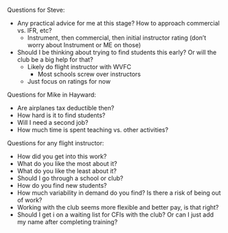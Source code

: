 Questions for Steve:
* Any practical advice for me at this stage? How to approach commercial vs. IFR, etc?
    * Instrument, then commercial, then initial instructor rating (don’t worry about Instrument or ME on those)
* Should I be thinking about trying to find students this early? Or will the club be a big help for that?
    * Likely do flight instructor with WVFC
        * Most schools screw over instructors
    * Just focus on ratings for now


Questions for Mike in Hayward:
- Are airplanes tax deductible then?
- How hard is it to find students?
- Will I need a second job?
- How much time is spent teaching vs. other activities?


Questions for any flight instructor:
- How did you get into this work?
- What do you like the most about it?
- What do you like the least about it?
- Should I go through a school or club?
- How do you find new students?
- How much variability in demand do you find? Is there a risk of being out of work?
- Working with the club seems more flexible and better pay, is that right?
- Should I get i on a waiting list for CFIs with the club? Or can I just add my name after completing training?